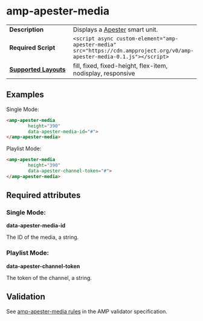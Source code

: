 <!---
Copyright 2016 The AMP HTML Authors. All Rights Reserved.

Licensed under the Apache License, Version 2.0 (the "License");
you may not use this file except in compliance with the License.
You may obtain a copy of the License at

      http://www.apache.org/licenses/LICENSE-2.0

Unless required by applicable law or agreed to in writing, software
distributed under the License is distributed on an "AS-IS" BASIS,
WITHOUT WARRANTIES OR CONDITIONS OF ANY KIND, either express or implied.
See the License for the specific language governing permissions and
limitations under the License.
-->

# <a name="amp-apester-media"></a>amp-apester-media

<table>
  <tr>
    <td width="40%"><strong>Description</strong></td>
    <td> Displays a <a href="https://apester.com/">Apester</a> smart unit.</td>
  </tr>
  <tr>
    <td width="40%"><strong>Required Script</strong></td>
    <td> <code>&lt;script async custom-element="amp-apester-media" src="https://cdn.ampproject.org/v0/amp-apester-media-0.1.js">&lt;/script></code></td>
  </tr>
  <tr>
    <td class="col-fourty"><strong><a href="https://www.ampproject.org/docs/guides/responsive/control_layout.html">Supported Layouts</a></strong></td>
    <td>
    fill, fixed, fixed-height, flex-item, nodisplay, responsive
    </td>
  </tr>
</table>

## Examples 

Single Mode:
```html
<amp-apester-media
        height="390"
        data-apester-media-id="#">
</amp-apester-media>
```

Playlist Mode:
```html
<amp-apester-media
        height="390"
        data-apester-channel-token="#">
</amp-apester-media>
```

## Required attributes

### Single Mode: 
**data-apester-media-id**

The ID of the media, a string.

### Playlist Mode: 
**data-apester-channel-token**

The token of the channel, a string.

## Validation

See [amp-apester-media rules](https://github.com/ampproject/amphtml/blob/master/extensions/amp-apester-media/0.1/validator-amp-apester-media.protoascii) in the AMP validator specification.
